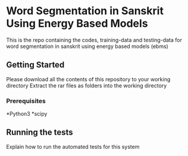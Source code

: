 # Word Segmentation in Sanskrit Using Energy Based Models

This is the repo containing the codes, training-data and testing-data for word segmentation in sanskrit using energy based models (ebms)

## Getting Started

Please download all the contents of this repository to your working directory 
Extract the rar files as folders into the working directory

### Prerequisites
*Python3
  *scipy
## Running the tests

Explain how to run the automated tests for this system
